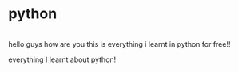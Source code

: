 # python
<br>
hello guys how are you this is everything i learnt in python for free!!

everything I learnt about python!